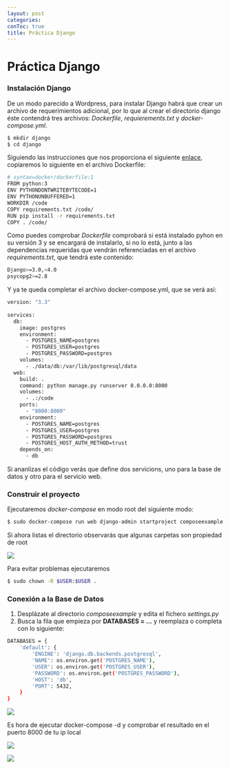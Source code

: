 ```yaml
---
layout: post
categories: 
conToc: true
title: Práctica Django
---
```





# Práctica Django




### Instalación Django

De un modo parecido a Wordpress, para instalar Django habrá que crear un archivo de requerimientos adicional, por lo que al crear el directorio django éste contendrá tres archivos: _Dockerfile_, _requierements.txt_ y _docker-compose.yml_.

```bash
$ mkdir django
$ cd django
```
Siguiendo las instrucciones que nos proporciona el siguiente [enlace](https://docs.docker.com/samples/django/), copiaremos lo siguiente en el archivo Dockerfile:

```bash
# syntax=docker/dockerfile:1
FROM python:3
ENV PYTHONDONTWRITEBYTECODE=1
ENV PYTHONUNBUFFERED=1
WORKDIR /code
COPY requirements.txt /code/
RUN pip install -r requirements.txt
COPY . /code/
```
Como puedes comprobar _Dockerfile_ comprobará si está instalado pyhon en su versión 3 y se encargará de instalarlo, si no lo está,  junto a las dependencias requeridas que vendrán referenciadas en el archivo _requirements.txt_, que tendrá este contenido: 

```bash
Django>=3.0,<4.0
psycopg2>=2.8
```

Y ya te queda completar el archivo docker-compose.yml, que se verá así:

```bash
version: "3.3"
       
services:
  db:
    image: postgres
    environment:
      - POSTGRES_NAME=postgres
      - POSTGRES_USER=postgres
      - POSTGRES_PASSWORD=postgres
    volumes:
      - ./data/db:/var/lib/postgresql/data
  web:
    build: .
    command: python manage.py runserver 0.0.0.0:8000
    volumes:
      - .:/code
    ports:
      - "8000:8000"
    environment:
      - POSTGRES_NAME=postgres
      - POSTGRES_USER=postgres
      - POSTGRES_PASSWORD=postgres
      - POSTGRES_HOST_AUTH_METHOD=trust
    depends_on:
      - db
```

Si ananlizas el código verás que define dos servicions, uno para la base de datos y otro para el servicio web. 

### Construir el proyecto

Ejecutaremos _docker-compose_ en modo root del siguiente modo:

```bash
$ sudo docker-compose run web django-admin startproject composeexample .
```

Si ahora listas el directorio observarás que algunas carpetas son propiedad de  root


![](https://raw.githubusercontent.com/savalls/savalls.github.io/main/assets/img/django_list_the_contents.png)


Para evitar problemas ejecutaremos
```bash
$ sudo chown -R $USER:$USER .
```

### Conexión a la Base de Datos

1. Desplázate al directorio _composeexample_ y edita el fichero _settings.py_
2. Busca la fila que empieza por __DATABASES = ...__ y reemplaza o completa con lo siguiente:
```bash
DATABASES = {
    'default': {
        'ENGINE': 'django.db.backends.postgresql',
        'NAME': os.environ.get('POSTGRES_NAME'),
        'USER': os.environ.get('POSTGRES_USER'),
        'PASSWORD': os.environ.get('POSTGRES_PASSWORD'),
        'HOST': 'db',
        'PORT': 5432,
    }
}
```

![](https://raw.githubusercontent.com/savalls/savalls.github.io/main/assets/img/django_import_os_DATABASES.png)


Es hora de ejecutar docker-compose -d y comprobar el resultado en el puerto 8000 de tu ip local

![](https://raw.githubusercontent.com/savalls/savalls.github.io/main/assets/img/django_compose_up.png)



![](https://raw.githubusercontent.com/savalls/savalls.github.io/main/assets/img/django_localhost_8000.png)


 
